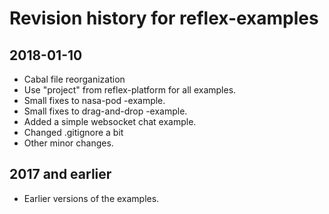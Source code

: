 # Revision history for reflex-examples

## 2018-01-10

* Cabal file reorganization
* Use "project" from reflex-platform for all examples.
* Small fixes to nasa-pod -example.
* Small fixes to drag-and-drop -example.
* Added a simple websocket chat example.
* Changed .gitignore a bit
* Other minor changes.

## 2017 and earlier

* Earlier versions of the examples.
